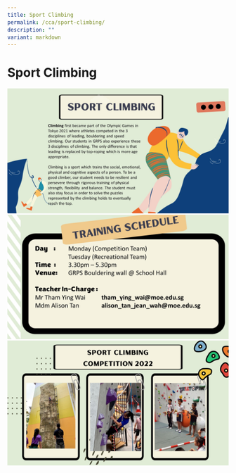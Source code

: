 ```yaml
---
title: Sport Climbing
permalink: /cca/sport-climbing/
description: ""
variant: markdown
---
```

# Sport Climbing

![](/images/CCAs/SportClimbing/2024_SportClimbing_Slide1.JPG)
![](/images/CCAs/SportClimbing/2024_SportClimbing_Slide2.JPG)
![](/images/CCAs/SportClimbing/2024_SportClimbing_Slide3.JPG)